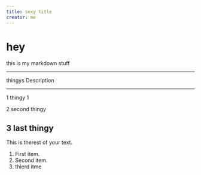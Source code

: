 ```yaml
---
title: sexy title
creator: me
---
```

# hey

this is my markdown stuff

--------------------------------------------- 
thingys   Description
---------  ---------------------------------- 
1          thingy 1

2          second thingy

3          last thingy
--------------------------------------------- 

This is therest of your text.

1. First item.
2. Second item.
3. thierd itme
